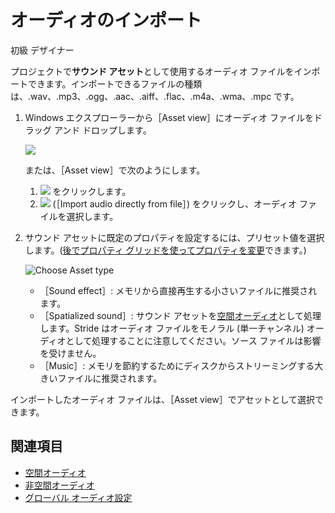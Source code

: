 # オーディオのインポート

<span class="label label-doc-level">初級</span>
<span class="label label-doc-audience">デザイナー</span>

プロジェクトで**サウンド アセット**として使用するオーディオ ファイルをインポートできます。インポートできるファイルの種類は、.wav、.mp3、.ogg、.aac、.aiff、.flac、.m4a、.wma、.mpc です。

1. Windows エクスプローラーから［Asset view］にオーディオ ファイルをドラッグ アンド ドロップします。

    ![](media/import-setup-drag-and-drop-audio-to-asset-view.gif)

    または、［Asset view］で次のようにします。

    1. ![](media/index-audio-add-new-asset-button.png) をクリックします。
    2. ![](media/index-audio-import-audio-directly-from-file.png) (［Import audio directly from file］) をクリックし、オーディオ ファイルを選択します。

2. サウンド アセットに既定のプロパティを設定するには、プリセット値を選択します。([後でプロパティ グリッドを使ってプロパティを変更](sound-asset-properties.md)できます。)

    ![Choose Asset type](media/import-audio-choose-asset-type.png)

    * ［Sound effect］: メモリから直接再生する小さいファイルに推奨されます。
    * ［Spatialized sound］: サウンド アセットを[空間オーディオ](spatialized-audio.md)として処理します。Stride はオーディオ ファイルをモノラル (単一チャンネル) オーディオとして処理することに注意してください。ソース ファイルは影響を受けません。
    * ［Music］: メモリを節約するためにディスクからストリーミングする大きいファイルに推奨されます。

インポートしたオーディオ ファイルは、［Asset view］でアセットとして選択できます。

## 関連項目
* [空間オーディオ](spatialized-audio.md)
* [非空間オーディオ](non-spatialized-audio.md)
* [グローバル オーディオ設定](global-audio-settings.md)
